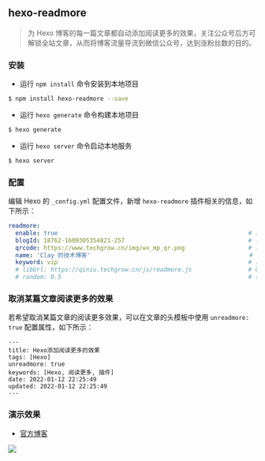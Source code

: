 ## hexo-readmore

> 为 Hexo 博客的每一篇文章都自动添加阅读更多的效果，关注公众号后方可解锁全站文章，从而将博客流量导流到微信公众号，达到涨粉丝数的目的。

### 安装

- 运行 `npm install` 命令安装到本地项目

``` sh
$ npm install hexo-readmore --save
```

- 运行 `hexo generate` 命令构建本地项目

``` sh
$ hexo generate
```

- 运行 `hexo server` 命令启动本地服务

``` sh
$ hexo server
```

### 配置

编辑 Hexo 的 `_config.yml` 配置文件，新增 `hexo-readmore` 插件相关的信息，如下所示：

``` yml
readmore:
  enable: true                                                      # 是否启用，默认否
  blogId: 18762-1609305354821-257                                   # 已申请的博客 ID
  qrcode: https://www.techgrow.cn/img/wx_mp_qr.png                  # 已申请的公众号二维码链接
  name: 'Clay 的技术博客'                                             # 已申请的博客名称
  keyword: vip                                                      # 已申请的公众号回复关键字
  # libUrl: https://qiniu.techgrow.cn/js/readmore.js                # CDN 加速链接（可选）
  # random: 0.5                                                     # 每篇文章随机添加阅读更多效果的概率（可选），有效范围在 0.1 ~ 1 之间
```

### 取消某篇文章阅读更多的效果

若希望取消某篇文章的阅读更多效果，可以在文章的头模板中使用 `unreadmore: true` 配置属性，如下所示：

```
---
title: Hexo添加阅读更多的效果
tags: [Hexo]
unreadmore: true
keywords: [Hexo, 阅读更多, 插件]
date: 2022-01-12 22:25:49
updated: 2022-01-12 22:25:49
---
```

### 演示效果

- [官方博客](https://www.techgrow.cn/posts/52f22f9b.html)

![](https://raw.githubusercontent.com/rqh656418510/hexo-readmore/master/screenshot/demo.png)
